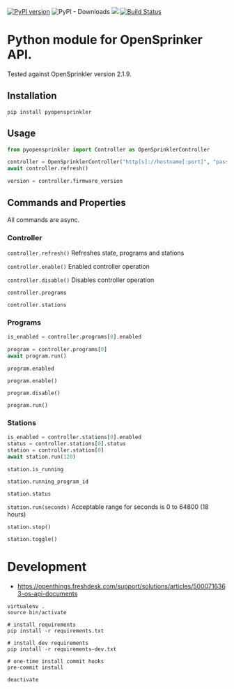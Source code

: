 [![PyPI version](https://badge.fury.io/py/pyopensprinkler.svg)](https://badge.fury.io/py/pyopensprinkler)
![PyPI - Downloads](https://img.shields.io/pypi/dm/pyopensprinkler)
![](https://github.com/vinteo/py-opensprinkler/workflows/Linting/badge.svg)
[![Build Status](https://travis-ci.org/vinteo/py-opensprinkler.svg?branch=master)](https://travis-ci.org/vinteo/py-opensprinkler)

# Python module for OpenSprinker API.

Tested against OpenSprinkler version 2.1.9.

## Installation

```
pip install pyopensprinkler
```

## Usage

```python
from pyopensprinkler import Controller as OpenSprinklerController

controller = OpenSprinklerController("http[s]://hostname[:port]", "password")
await controller.refresh()

version = controller.firmware_version
```

## Commands and Properties

All commands are async.

### Controller

`controller.refresh()`
Refreshes state, programs and stations

`controller.enable()`
Enabled controller operation

`controller.disable()`
Disables controller operation

`controller.programs`

`controller.stations`

### Programs

```python
is_enabled = controller.programs[0].enabled

program = controller.programs[0]
await program.run()
```

`program.enabled`

`program.enable()`

`program.disable()`

`program.run()`

### Stations

```python
is_enabled = controller.stations[0].enabled
status = controller.stations[0].status
station = controller.station[0]
await station.run(120)
```

`station.is_running`

`station.running_program_id`

`station.status`

`station.run(seconds)`
Acceptable range for seconds is 0 to 64800 (18 hours)

`station.stop()`

`station.toggle()`

# Development

- https://openthings.freshdesk.com/support/solutions/articles/5000716363-os-api-documents

```
virtualenv .
source bin/activate

# install requirements
pip install -r requirements.txt

# install dev requirements
pip install -r requirements-dev.txt

# one-time install commit hooks
pre-commit install

deactivate
```
